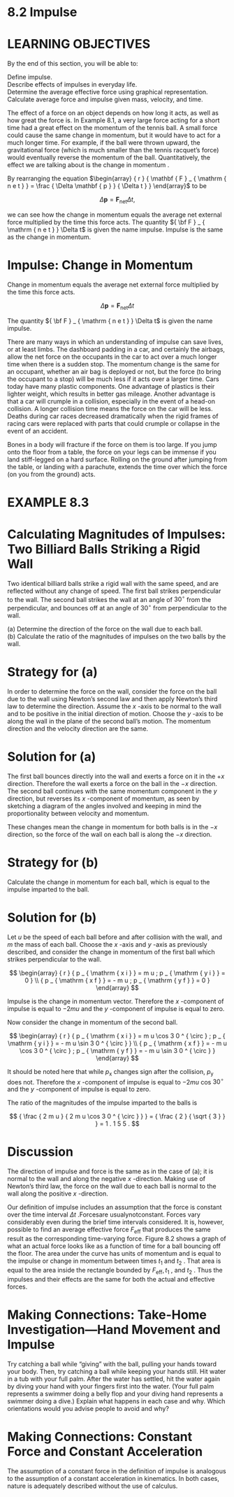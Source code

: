 # 8.2 Impulse

# LEARNING OBJECTIVES

By the end of this section, you will be able to:

Define impulse.   
Describe effects of impulses in everyday life.   
Determine the average effective force using graphical representation.   
Calculate average force and impulse given mass, velocity, and time.

The effect of a force on an object depends on how long it acts, as well as how great the force is. In Example 8.1, a very large force acting for a short time had a great effect on the momentum of the tennis ball. A small force could cause the same change in momentum, but it would have to act for a much longer time. For example, if the ball were thrown upward, the gravitational force (which is much smaller than the tennis racquet’s force) would eventually reverse the momentum of the ball. Quantitatively, the effect we are talking about is the change in momentum .



By rearranging the equation $\begin{array} { r } { \mathbf { F } _ { \mathrm { n e t } } = \frac { \Delta \mathbf { p } } { \Delta t } } \end{array}$ to be

$$
\Delta \mathbf { p } = \mathbf { F } _ { \mathrm { n e t } } \Delta t ,
$$

we can see how the change in momentum equals the average net external force multiplied by the time this force acts. The quantity ${ \bf F } _ { \mathrm { n e t } } \Delta t$ is given the name impulse. Impulse is the same as the change in momentum.

# Impulse: Change in Momentum

Change in momentum equals the average net external force multiplied by the time this force acts.

$$
\Delta \mathbf { p } = \mathbf { F } _ { \mathrm { n e t } } \Delta t
$$

The quantity ${ \bf F } _ { \mathrm { n e t } } \Delta t$ is given the name impulse.

There are many ways in which an understanding of impulse can save lives, or at least limbs. The dashboard padding in a car, and certainly the airbags, allow the net force on the occupants in the car to act over a much longer time when there is a sudden stop. The momentum change is the same for an occupant, whether an air bag is deployed or not, but the force (to bring the occupant to a stop) will be much less if it acts over a larger time. Cars today have many plastic components. One advantage of plastics is their lighter weight, which results in better gas mileage. Another advantage is that a car will crumple in a collision, especially in the event of a head-on collision. A longer collision time means the force on the car will be less. Deaths during car races decreased dramatically when the rigid frames of racing cars were replaced with parts that could crumple or collapse in the event of an accident.

Bones in a body will fracture if the force on them is too large. If you jump onto the floor from a table, the force on your legs can be immense if you land stiff-legged on a hard surface. Rolling on the ground after jumping from the table, or landing with a parachute, extends the time over which the force (on you from the ground) acts.

# EXAMPLE 8.3

# Calculating Magnitudes of Impulses: Two Billiard Balls Striking a Rigid Wall

Two identical billiard balls strike a rigid wall with the same speed, and are reflected without any change of speed. The first ball strikes perpendicular to the wall. The second ball strikes the wall at an angle of $3 0 ^ { \circ }$ from the perpendicular, and bounces off at an angle of $3 0 ^ { \circ }$ from perpendicular to the wall.

(a) Determine the direction of the force on the wall due to each ball.   
(b) Calculate the ratio of the magnitudes of impulses on the two balls by the wall.

# Strategy for (a)

In order to determine the force on the wall, consider the force on the ball due to the wall using Newton’s second law and then apply Newton’s third law to determine the direction. Assume the $x$ -axis to be normal to the wall and to be positive in the initial direction of motion. Choose the $y$ -axis to be along the wall in the plane of the second ball’s motion. The momentum direction and the velocity direction are the same.

# Solution for (a)

The first ball bounces directly into the wall and exerts a force on it in the $+ x$ direction. Therefore the wall exerts a force on the ball in the $- x$ direction. The second ball continues with the same momentum component in the $y$ direction, but reverses its $x$ -component of momentum, as seen by sketching a diagram of the angles involved and keeping in mind the proportionality between velocity and momentum.

These changes mean the change in momentum for both balls is in the $- x$ direction, so the force of the wall on each ball is along the $- x$ direction.

# Strategy for (b)

Calculate the change in momentum for each ball, which is equal to the impulse imparted to the ball.

# Solution for (b)

Let $u$ be the speed of each ball before and after collision with the wall, and $m$ the mass of each ball. Choose the $x$ -axis and $y$ -axis as previously described, and consider the change in momentum of the first ball which strikes perpendicular to the wall.

$$
\begin{array} { r } { p _ { \mathrm { x i } } = m u ; p _ { \mathrm { y i } } = 0 } \\ { p _ { \mathrm { x f } } = - m u ; p _ { \mathrm { y f } } = 0 } \end{array}
$$

Impulse is the change in momentum vector. Therefore the $x$ -component of impulse is equal to $- 2 m u$ and the $y$ -component of impulse is equal to zero.

Now consider the change in momentum of the second ball.

$$
\begin{array} { r } { p _ { \mathrm { x i } } = m u \cos 3 0 ^ { \circ } ; p _ { \mathrm { y i } } = - m u \sin 3 0 ^ { \circ } } \\ { p _ { \mathrm { x f } } = - m u \cos 3 0 ^ { \circ } ; p _ { \mathrm { y f } } = - m u \sin 3 0 ^ { \circ } } \end{array}
$$

It should be noted here that while $p _ { \mathrm { x } }$ changes sign after the collision, $p _ { \mathrm { y } }$ does not. Therefore the $x$ -component of impulse is equal to $- 2 m u$ cos $3 0 ^ { \circ }$ and the $y$ -component of impulse is equal to zero.

The ratio of the magnitudes of the impulse imparted to the balls is

$$
{ \frac { 2 m u } { 2 m u \cos 3 0 ^ { \circ } } } = { \frac { 2 } { \sqrt { 3 } } } = 1 . 1 5 5 .
$$

# Discussion

The direction of impulse and force is the same as in the case of (a); it is normal to the wall and along the negative $x$ -direction. Making use of Newton’s third law, the force on the wall due to each ball is normal to the wall along the positive $x$ -direction.

Our definition of impulse includes an assumption that the force is constant over the time interval $\Delta t$ .Forcesare usualynotconstant. Forces vary considerably even during the brief time intervals considered. It is, however, possible to find an average effective force $F _ { \mathrm { e f f } }$ that produces the same result as the corresponding time-varying force. Figure 8.2 shows a graph of what an actual force looks like as a function of time for a ball bouncing off the floor. The area under the curve has units of momentum and is equal to the impulse or change in momentum between times $t _ { 1 }$ and $t _ { 2 }$ . That area is equal to the area inside the rectangle bounded by $F _ { \mathrm { e f f } } , t _ { 1 }$ , and $t _ { 2 }$ . Thus the impulses and their effects are the same for both the actual and effective forces.

# Making Connections: Take-Home Investigation—Hand Movement and Impulse

Try catching a ball while “giving” with the ball, pulling your hands toward your body. Then, try catching a ball while keeping your hands still. Hit water in a tub with your full palm. After the water has settled, hit the water again by diving your hand with your fingers first into the water. (Your full palm represents a swimmer doing a belly flop and your diving hand represents a swimmer doing a dive.) Explain what happens in each case and why. Which orientations would you advise people to avoid and why?

# Making Connections: Constant Force and Constant Acceleration

The assumption of a constant force in the definition of impulse is analogous to the assumption of a constant acceleration in kinematics. In both cases, nature is adequately described without the use of calculus.